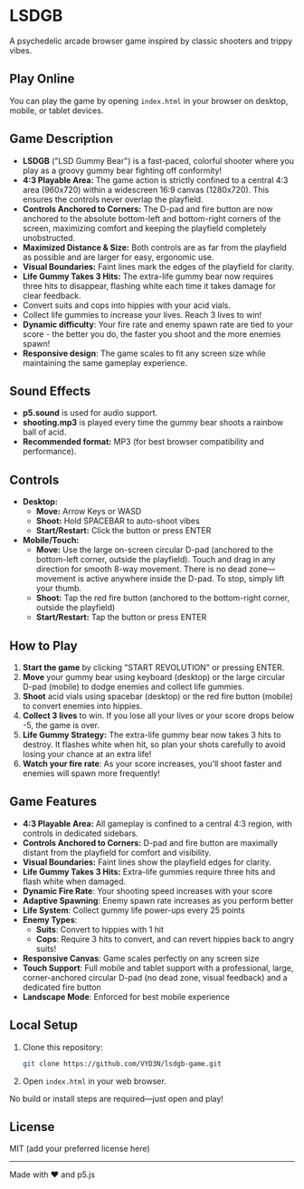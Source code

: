 # LSDGB

A psychedelic arcade browser game inspired by classic shooters and trippy vibes.

## Play Online
You can play the game by opening `index.html` in your browser on desktop, mobile, or tablet devices.

## Game Description
- **LSDGB** ("LSD Gummy Bear") is a fast-paced, colorful shooter where you play as a groovy gummy bear fighting off conformity!
- **4:3 Playable Area:** The game action is strictly confined to a central 4:3 area (960x720) within a widescreen 16:9 canvas (1280x720). This ensures the controls never overlap the playfield.
- **Controls Anchored to Corners:** The D-pad and fire button are now anchored to the absolute bottom-left and bottom-right corners of the screen, maximizing comfort and keeping the playfield completely unobstructed.
- **Maximized Distance & Size:** Both controls are as far from the playfield as possible and are larger for easy, ergonomic use.
- **Visual Boundaries:** Faint lines mark the edges of the playfield for clarity.
- **Life Gummy Takes 3 Hits:** The extra-life gummy bear now requires three hits to disappear, flashing white each time it takes damage for clear feedback.
- Convert suits and cops into hippies with your acid vials.
- Collect life gummies to increase your lives. Reach 3 lives to win!
- **Dynamic difficulty**: Your fire rate and enemy spawn rate are tied to your score - the better you do, the faster you shoot and the more enemies spawn!
- **Responsive design**: The game scales to fit any screen size while maintaining the same gameplay experience.

## Sound Effects
- **p5.sound** is used for audio support.
- **shooting.mp3** is played every time the gummy bear shoots a rainbow ball of acid.
- **Recommended format:** MP3 (for best browser compatibility and performance).

## Controls
- **Desktop:**
  - **Move:** Arrow Keys or WASD
  - **Shoot:** Hold SPACEBAR to auto-shoot vibes
  - **Start/Restart:** Click the button or press ENTER
- **Mobile/Touch:**
  - **Move:** Use the large on-screen circular D-pad (anchored to the bottom-left corner, outside the playfield). Touch and drag in any direction for smooth 8-way movement. There is no dead zone—movement is active anywhere inside the D-pad. To stop, simply lift your thumb.
  - **Shoot:** Tap the red fire button (anchored to the bottom-right corner, outside the playfield)
  - **Start/Restart:** Tap the button or press ENTER

## How to Play
1. **Start the game** by clicking "START REVOLUTION" or pressing ENTER.
2. **Move** your gummy bear using keyboard (desktop) or the large circular D-pad (mobile) to dodge enemies and collect life gummies.
3. **Shoot** acid vials using spacebar (desktop) or the red fire button (mobile) to convert enemies into hippies.
4. **Collect 3 lives** to win. If you lose all your lives or your score drops below -5, the game is over.
5. **Life Gummy Strategy:** The extra-life gummy bear now takes 3 hits to destroy. It flashes white when hit, so plan your shots carefully to avoid losing your chance at an extra life!
6. **Watch your fire rate**: As your score increases, you'll shoot faster and enemies will spawn more frequently!

## Game Features
- **4:3 Playable Area:** All gameplay is confined to a central 4:3 region, with controls in dedicated sidebars.
- **Controls Anchored to Corners:** D-pad and fire button are maximally distant from the playfield for comfort and visibility.
- **Visual Boundaries:** Faint lines show the playfield edges for clarity.
- **Life Gummy Takes 3 Hits:** Extra-life gummies require three hits and flash white when damaged.
- **Dynamic Fire Rate**: Your shooting speed increases with your score
- **Adaptive Spawning**: Enemy spawn rate increases as you perform better
- **Life System**: Collect gummy life power-ups every 25 points
- **Enemy Types**: 
  - **Suits**: Convert to hippies with 1 hit
  - **Cops**: Require 3 hits to convert, and can revert hippies back to angry suits!
- **Responsive Canvas**: Game scales perfectly on any screen size
- **Touch Support**: Full mobile and tablet support with a professional, large, corner-anchored circular D-pad (no dead zone, visual feedback) and a dedicated fire button
- **Landscape Mode**: Enforced for best mobile experience

## Local Setup
1. Clone this repository:
   ```sh
   git clone https://github.com/VYD3N/lsdgb-game.git
   ```
2. Open `index.html` in your web browser.

No build or install steps are required—just open and play!

## License
MIT (add your preferred license here)

---
Made with ❤️ and p5.js 